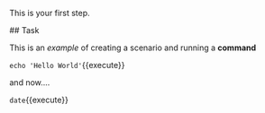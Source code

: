 This is your first step.

## Task

This is an _example_ of creating a scenario and running a **command**

`echo 'Hello World'`{{execute}}

and now....


`date`{{execute}}